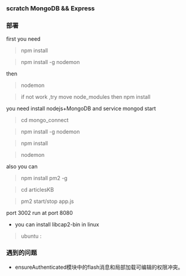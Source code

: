 ### scratch MongoDB && Express

### 部署
first you need 

> npm install 

> npm install -g nodemon

then 

>nodemon

> if not work ,try move node_modules then npm install

you need install nodejs+MongoDB
and service mongod start


> cd mongo_connect

> npm install -g nodemon 

> npm install

> nodemon

also you can 

> npm install pm2 -g

> cd articlesKB

> pm2 start/stop app.js


port 3002 run at port 8080

+ you can install libcap2-bin in linux

> ubuntu : 


### 遇到的问题

+ ensureAuthenticated模块中的flash消息和局部加载可编辑的权限冲突。
